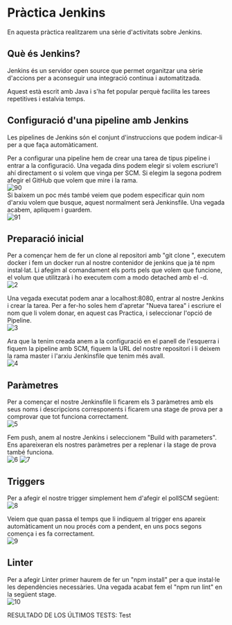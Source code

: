 # Pràctica Jenkins  
En aquesta pràctica realitzarem una sèrie d'activitats sobre Jenkins.  

## Què és Jenkins?
Jenkins és un servidor open source que permet organitzar una sèrie d'accions per a aconseguir una integració continua i automatitzada.  
  
Aquest està escrit amb Java i s'ha fet popular perquè facilita les tarees repetitives i estalvia temps.  
  
## Configuració d'una pipeline amb Jenkins  
Les pipelines de Jenkins són el conjunt d'instruccions que podem indicar-li per a que faça automàticament.  
  
Per a configurar una pipeline hem de crear una tarea de tipus pipeline i entrar a la configuració. Una vegada dins podem elegir si volem escriure'l ahí directament o si volem que vinga per SCM. Si elegim la segona podrem afegir el GitHub que volem que mire i la rama.  
![90](https://user-images.githubusercontent.com/61690297/151938314-08bb7bad-e1dd-4385-ae60-86f8ab63becc.jpg)  
Si baixem un poc més també veiem que podem especificar quin nom d'arxiu volem que busque, aquest normalment serà Jenkinsfile. Una vegada acabem, apliquem i guardem.  
![91](https://user-images.githubusercontent.com/61690297/151938462-64df27f1-cf64-41d2-8975-f9ad29f3c3ad.jpg)  
  
## Preparació inicial
Per a començar hem de fer un clone al repositori amb "git clone <url>", executem docker i fem un docker run al nostre contenidor de jenkins que ja té npm instal·lat. Li afegim al comandament els ports pels que volem que funcione, el volum que utilitzarà i ho executem com a modo detached amb el -d.  
![2](https://user-images.githubusercontent.com/61690297/151975504-2ba730ad-62eb-435b-b16b-5dc0a6759694.jpg)  
  
Una vegada executat podem anar a localhost:8080, entrar al nostre Jenkins i crear la tarea. Per a fer-ho soles hem d'apretar "Nueva tarea" i escriure el nom que li volem donar, en aquest cas Practica, i seleccionar l'opció de Pipeline.  
![3](https://user-images.githubusercontent.com/61690297/151975694-908cb959-50a5-404a-80d9-c05d7671e351.jpg)  
  
Ara que la tenim creada anem a la configuració en el panell de l'esquerra i fiquem la pipeline amb SCM, fiquem la URL del nostre repositori i li deixem la rama master i l'arxiu Jenkinsfile que tenim més avall.  
![4](https://user-images.githubusercontent.com/61690297/151976020-ffc8a106-6292-4eab-bc48-bd00fc12a5eb.jpg)  
  
## Paràmetres  
Per a començar el nostre Jenkinsfile li ficarem els 3 paràmetres amb els seus noms i descripcions corresponents i ficarem una stage de prova per a comprovar que tot funciona correctament.  
![5](https://user-images.githubusercontent.com/61690297/151976381-7399c52e-a685-476e-87ae-fca7b60e1b24.jpg)  
  
Fem push, anem al nostre Jenkins i seleccionem "Build with parameters". Ens apareixeran els nostres paràmetres per a replenar i la stage de prova també funciona.  
![6](https://user-images.githubusercontent.com/61690297/151976586-6d293510-1a17-4ea0-acc4-607d37f0c122.jpg)
![7](https://user-images.githubusercontent.com/61690297/151976596-76b1657a-fe2d-4fb8-bf4a-9bcd8b436109.jpg)  
  
## Triggers  
Per a afegir el nostre trigger simplement hem d'afegir el pollSCM següent:  
![8](https://user-images.githubusercontent.com/61690297/151976748-945859ae-a3b8-45d6-b689-58a8476c708f.jpg)  
  
Veiem que quan passa el temps que li indiquem al trigger ens apareix automàticament un nou procés com a pendent, en uns pocs segons comença i es fa correctament.  
![9](https://user-images.githubusercontent.com/61690297/151976997-f6daa311-7692-4627-b8ec-2658f43fc004.jpg)  
  
## Linter  
Per a afegir Linter primer haurem de fer un "npm install" per a que instal·le les dependències necessàries. Una vegada acabat fem el "npm run lint" en la següent stage.  
![10](https://user-images.githubusercontent.com/61690297/151977516-d4836432-7072-404d-955b-adf166021dc0.jpg)  
  
<!---Start place for the badge -->
RESULTADO DE LOS ÚLTIMOS TESTS: Test
<!---End place for the badge -->